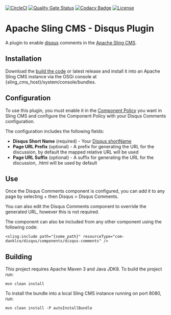 <!--
 * Copyright (C) 2019 Dan Klco
 *
 * Licensed under the Apache License, Version 2.0 (the "License");
 * you may not use this file except in compliance with the License.
 * You may obtain a copy of the License at
 *
 *      http://www.apache.org/licenses/LICENSE-2.0
 *
 * Unless required by applicable law or agreed to in writing, software
 * distributed under the License is distributed on an "AS IS" BASIS,
 * WITHOUT WARRANTIES OR CONDITIONS OF ANY KIND, either express or implied.
 * See the License for the specific language governing permissions and
 * limitations under the License.
 -->

[![CircleCI](https://circleci.com/gh/klcodanr/slingcms-disqus-plugin.svg?style=svg)](https://circleci.com/gh/klcodanr/slingcms-disqus-plugin)
[![Quality Gate Status](https://sonarcloud.io/api/project_badges/measure?project=slingcms-disqus-plugin&metric=alert_status)](https://sonarcloud.io/dashboard?id=slingcms-disqus-plugin)
[![Codacy Badge](https://api.codacy.com/project/badge/Grade/8dc8e104315140f0b07cf494039a3160)](https://www.codacy.com/manual/klcodanr/slingcms-disqus-plugin?utm_source=github.com&amp;utm_medium=referral&amp;utm_content=klcodanr/slingcms-disqus-plugin&amp;utm_campaign=Badge_Grade)
[![License](https://img.shields.io/badge/License-Apache%202.0-blue.svg)](https://www.apache.org/licenses/LICENSE-2.0)

# Apache Sling CMS - Disqus Plugin

A plugin to enable [disqus](https://disqus.com) comments in  the
[Apache Sling CMS](https://github.com/apache/org-apache-sling-app-cms).

## Installation

Download the [build the code](#building) or latest release and install it into an
Apache Sling CMS instance via the OSGi console at {sling_cms_host}/system/console/bundles.

## Configuration

To use this plugin, you must enable it in the [Component Policy](https://github.com/apache/sling-org-apache-sling-app-cms/blob/master/docs/component-policy.md)
you want in Sling CMS and configure the Component Policy with your Disqus Comments configuration.

The configuration includes the following fields:

  - **Disqus Short Name** (required) - Your [Disqus shortName](https://help.disqus.com/en/articles/1717111-what-s-a-shortname)
  - **Page URL Prefix** (optional) - A prefix for generating the URL for the discussion, by default the mapped relative URL will be used
  - **Page URL Suffix** (optional) - A suffix for generating the URL for the discussion, .html will be used by default

## Use

Once the Disqus Comments component is configured, you can add it to any page by selecting + then Disqus > Disqus Comments.

You can also edit the Disqus Comments component to override the generated URL, however this is not required.

The component can also be included from any other component using the following code:

  `<sling:include path="{some_path}" resourceType="com-danklco/disqus/components/disqus-comments" />`

## Building

This project requires Apache Maven 3 and Java JDK8. To build the project run:

`mvn clean install`

To install the bundle into a local Sling CMS instance running on port 8080, run:

`mvn clean install -P autoInstallBundle`

